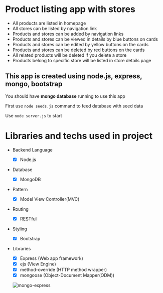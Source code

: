 # Product listing app with stores

- All products are listed in homepage
- All stores can be listed by navigation link
- Products and stores can be added by navigation links
- Products and stores can be viewed in details by blue buttons on cards
- Products and stores can be edited by yellow buttons on the cards
- Products and stores can be deleted by red buttons on the cards
- All related products will be deleted if you delete a store
- Products belong to specific store will be listed in store details page

## This app is created using **node.js, express, mongo, bootstrap**

You should have **mongo database** running to use this app

First use `node seeds.js` command to feed database with seed data

Use `node server.js` to start

# Libraries and techs used in project

- Backend Language
  - [x] Node.js
- Database
  - [x] MongoDB
- Pattern
  - [x] Model View Controller(MVC)
- Routing
  - [x] RESTful
- Styling
  - [x] Bootstrap
- Libraries

  - [x] Express (Web app framework)
  - [x] ejs (View Engine)
  - [x] method-override (HTTP method wrapper)
  - [x] mongoose (Object-Document Mapper(ODM))

  ![mongo-express](https://user-images.githubusercontent.com/78971120/149657539-ffd11652-9745-48e4-9e82-3a6693add5fe.gif)
